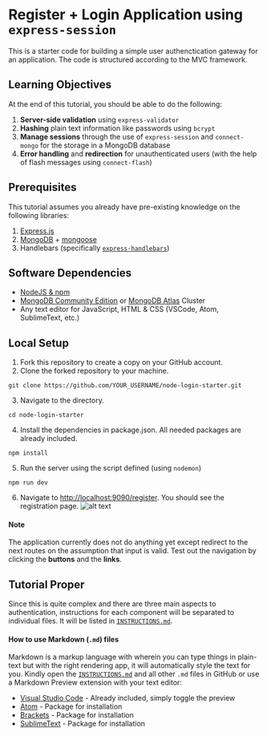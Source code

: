 # Register + Login Application using `express-session`
This is a starter code for building a simple user authenctication gateway for an application. The code is structured according to the MVC framework.

## Learning Objectives
At the end of this tutorial, you should be able to do the following:
1. **Server-side validation** using `express-validator`
2. **Hashing** plain text information like passwords using `bcrypt`
3. **Manage sessions** through the use of `express-session` and `connect-mongo` for the storage in a MongoDB database
4. **Error handling** and **redirection** for unauthenticated users (with the help of flash messages using `connect-flash`)

## Prerequisites
This tutorial assumes you already have pre-existing knowledge on the following libraries:
1. [Express.js](https://expressjs.com/)
2. [MongoDB](https://www.mongodb.com/) + [mongoose](https://mongoosejs.com/)
3. Handlebars (specifically [`express-handlebars`](https://github.com/express-handlebars/express-handlebars))

## Software Dependencies
* [NodeJS & npm](https://www.npmjs.com/get-npm)
* [MongoDB Community Edition](https://docs.mongodb.com/manual/administration/install-community/) or [MongoDB Atlas](https://www.mongodb.com/cloud/atlas) Cluster
* Any text editor for JavaScript, HTML & CSS (VSCode, Atom, SublimeText, etc.)

## Local Setup
1. Fork this repository to create a copy on your GitHub account.
2. Clone the forked repository to your machine.
  ```shell
  git clone https://github.com/YOUR_USERNAME/node-login-starter.git
  ```
3. Navigate to the directory.
  ```shell
  cd node-login-starter
  ```
4. Install the dependencies in package.json. All needed packages are already included.
  ```shell
  npm install
  ```
5. Run the server using the script defined (using `nodemon`)
  ```shell
  npm run dev
  ```
6. Navigate to [http://localhost:9090/register](http://localhost:9090/register). You should see the registration page.
  ![alt text](screens/registration-screen.png "Registration page")

#### Note
The application currently does not do anything yet except redirect to the next routes on the assumption that input is valid. Test out the navigation by clicking the **buttons** and the **links**.

## Tutorial Proper
Since this is quite complex and there are three main aspects to authentication, instructions for each component will be separated to individual files. It will be listed in [`INSTRUCTIONS.md`](INSTRUCTIONS.md).

#### How to use Markdown (`.md`) files
Markdown is a markup language with wherein you can type things in plain-text but with the right rendering app, it will automatically style the text for you. Kindly open the [`INSTRUCTIONS.md`](INSTRUCTIONS.md) and all other `.md` files in GitHub or use a Markdown Preview extension with your text editor:
* [Visual Studio Code](https://code.visualstudio.com/docs/languages/markdown) - Already included, simply toggle the preview
* [Atom](https://atom.io/packages/markdown-preview) - Package for installation
* [Brackets](http://blog.brackets.io/2013/04/23/markdown-extension-for-brackets/?lang=en) - Package for installation
* [SublimeText](https://packagecontrol.io/packages/MarkdownPreview) - Package for installation